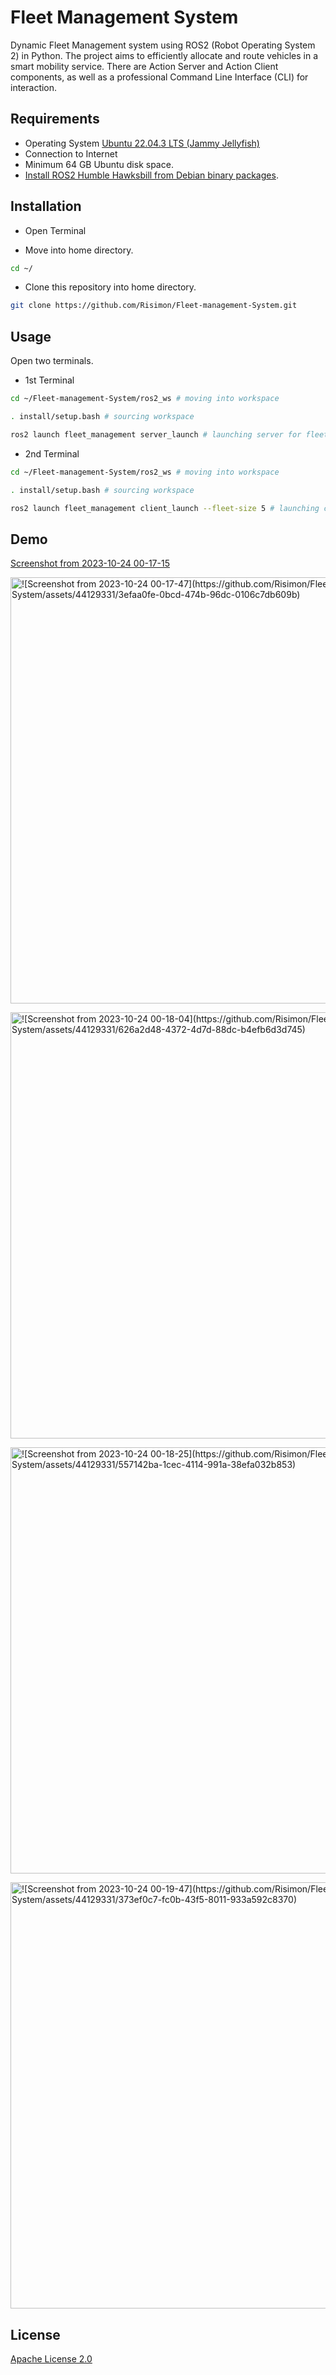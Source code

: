 # Fleet Management System

Dynamic Fleet Management system using ROS2 (Robot Operating System 2) in Python. The project aims to efficiently allocate and route vehicles in a
smart mobility service. There are Action Server and Action Client components, as well as
a professional Command Line Interface (CLI) for interaction.

## Requirements

- Operating System [Ubuntu 22.04.3 LTS (Jammy Jellyfish)](https://www.releases.ubuntu.com/jammy/)
- Connection to Internet
- Minimum 64 GB Ubuntu disk space.
- [Install ROS2 Humble Hawksbill from Debian binary packages](https://docs.ros.org/en/humble/Installation/Ubuntu-Install-Debians.html).


## Installation

- Open Terminal

- Move into home directory.

```bash
cd ~/
```

- Clone this repository into home directory.

```bash
git clone https://github.com/Risimon/Fleet-management-System.git
```

## Usage

Open two terminals.

- 1st Terminal

```bash
cd ~/Fleet-management-System/ros2_ws # moving into workspace
```
```bash
. install/setup.bash # sourcing workspace
```
```bash
ros2 launch fleet_management server_launch # launching server for fleet management
```
- 2nd Terminal

```bash
cd ~/Fleet-management-System/ros2_ws # moving into workspace
```
```bash
. install/setup.bash # sourcing workspace
```
```bash
ros2 launch fleet_management client_launch --fleet-size 5 # launching client with fleet size of 5
```

## Demo

[Screenshot from 2023-10-24 00-17-15](https://github.com/Risimon/Fleet-management-System/assets/44129331/2f0bb650-7f31-46d4-85ee-bd3869f58b45)

<img width="682" alt="![Screenshot from 2023-10-24 00-17-47](https://github.com/Risimon/Fleet-management-System/assets/44129331/3efaa0fe-0bcd-474b-96dc-0106c7db609b)
">

<img width="682" alt="![Screenshot from 2023-10-24 00-18-04](https://github.com/Risimon/Fleet-management-System/assets/44129331/626a2d48-4372-4d7d-88dc-b4efb6d3d745)
">

<img width="682" alt="![Screenshot from 2023-10-24 00-18-25](https://github.com/Risimon/Fleet-management-System/assets/44129331/557142ba-1cec-4114-991a-38efa032b853)
">

<img width="682" alt="![Screenshot from 2023-10-24 00-19-47](https://github.com/Risimon/Fleet-management-System/assets/44129331/373ef0c7-fc0b-43f5-8011-933a592c8370)
">

## License

[Apache License 2.0](https://www.apache.org/licenses/LICENSE-2.0)
